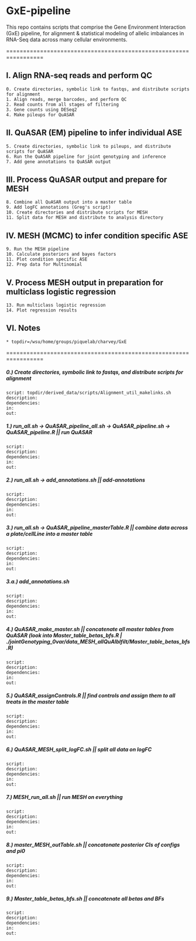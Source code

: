 # GxE-pipeline

This repo contains scripts that comprise the Gene Environment Interaction (GxE) pipeline, for alignment & statistical modeling of allelic imbalances in RNA-Seq data across many cellular environments.

=================================================================
## I. Align RNA-seq reads and perform QC
    0. Create directories, symbolic link to fastqs, and distribute scripts for alignment
    1. Align reads, merge barcodes, and perform QC
    2. Read counts from all stages of filtering
    3. Gene counts using DESeq2
    4. Make pileups for QuASAR
## II. QuASAR (EM) pipeline to infer individual ASE
    5. Create directories, symbolic link to pileups, and distribute scripts for QuASAR
    6. Run the QuASAR pipeline for joint genotyping and inference   
    7. Add gene annotations to QuASAR output
## III. Process QuASAR output and prepare for MESH 
    8. Combine all QuASAR output into a master table
    9. Add logFC annotations (Greg's script)
    10. Create directories and distribute scripts for MESH	
    11. Split data for MESH and distribute to analysis directory
## IV. MESH (MCMC) to infer condition specific ASE
    9. Run the MESH pipeline
    10. Calculate posteriors and bayes factors
    11. Plot condition specific ASE
    12. Prep data for Multinomial
## V. Process MESH output in preparation for multiclass logistic regression
    13. Run multiclass logistic regression
    14. Plot regression results
## VI. Notes
    * topdir=/wsu/home/groups/piquelab/charvey/GxE
=================================================================
##### 0.) Create directories, symbolic link to fastqs, and distribute scripts for alignment
    script: topdir/derived_data/scripts/Alignment_util_makelinks.sh 
    description: 
    dependencies:
    in:
    out:

##### 1.) run_all.sh -> QuASAR_pipeline_all.sh -> QuASAR_pipeline.sh -> QuASAR_pipeline.R || run QuASAR
    script: 
    description: 
    dependencies:
    in:
    out:

##### 2.) run_all.sh -> add_annotations.sh || add-annotations
    script: 
    description: 
    dependencies:
    in:
    out:

##### 3.) run_all.sh -> QuASAR_pipeline_masterTable.R || combine data across a plate/cellLine into a master table
    script: 
    description: 
    dependencies:
    in:
    out:

##### 3.a.) add_annotations.sh 
    script: 
    description: 
    dependencies:
    in:
    out:

##### 4.) QuASAR_make_master.sh || concatenate all master tables from QuASAR (look into Master_table_betas_bfs.R | ./jointGenotyping_0var/data_MESH_allQuAlblfilt/Master_table_betas_bfs.R) 
    script: 
    description: 
    dependencies:
    in:
    out:

##### 5.) QuASAR_assignControls.R || find controls and assign them to all treats in the master table
    script: 
    description: 
    dependencies:
    in:
    out:

##### 6.) QuASAR_MESH_split_logFC.sh || split all data on logFC 
    script: 
    description: 
    dependencies:
    in:
    out:

##### 7.) MESH_run_all.sh || run MESH on everything
    script: 
    description: 
    dependencies:
    in:
    out:

##### 8.) master_MESH_outTable.sh || concatonate posterior CIs of configs and pi0	
    script: 
    description: 
    dependencies:
    in:
    out:


##### 9.) Master_table_betas_bfs.sh || concatenate all betas and BFs
    script: 
    description: 
    dependencies:
    in:
    out:
